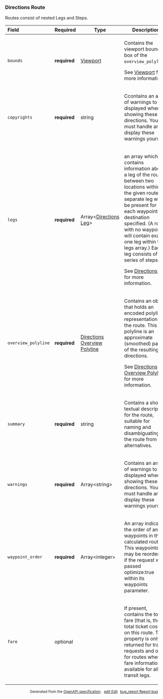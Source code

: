 <!--- This is a generated file, do not edit! -->
<!--- [START maps_http_schema_directionsroute] -->
<h3 class="schema-object" id="DirectionsRoute">Directions Route</h3>

Routes consist of nested Legs and Steps.

| Field               | Required     | Type                                                                                       | Description                                                                                                                                                                                                                                                                                                                                                                                                                               |
| :------------------ | ------------ | ------------------------------------------------------------------------------------------ | ----------------------------------------------------------------------------------------------------------------------------------------------------------------------------------------------------------------------------------------------------------------------------------------------------------------------------------------------------------------------------------------------------------------------------------------- |
| `bounds`            | **required** | [Viewport](#Bounds "Viewport")                                                             | <div class="ref-property-description"><p>Contains the viewport bounding box of the <code>overview_polyline</code>.</p><p>See <a href="#Bounds">Viewport</a> for more information.</div>                                                                                                                                                                                                                                                   |
| `copyrights`        | **required** | string                                                                                     | <div class="nonref-property-description"><p>Ccontains an array of warnings to be displayed when showing these directions. You must handle and display these warnings yourself.</p></div>                                                                                                                                                                                                                                                  |
| `legs`              | **required** | Array&lt;[Directions Leg](#DirectionsLeg "Directions Leg")&gt;                             | <div class="ref-property-description"><p>an array which contains information about a leg of the route, between two locations within the given route. A separate leg will be present for each waypoint or destination specified. (A route with no waypoints will contain exactly one leg within the legs array.) Each leg consists of a series of steps.</p><p>See <a href="#DirectionsLeg">Directions Leg</a> for more information.</div> |
| `overview_polyline` | **required** | [Directions Overview Polyline](#DirectionsOverviewPolyline "Directions Overview Polyline") | <div class="ref-property-description"><p>Contains an object that holds an encoded polyline representation of the route. This polyline is an approximate (smoothed) path of the resulting directions.</p><p>See <a href="#DirectionsOverviewPolyline">Directions Overview Polyline</a> for more information.</div>                                                                                                                         |
| `summary`           | **required** | string                                                                                     | <div class="nonref-property-description"><p>Contains a short textual description for the route, suitable for naming and disambiguating the route from alternatives.</p></div>                                                                                                                                                                                                                                                             |
| `warnings`          | **required** | Array&lt;string&gt;                                                                        | <div class="nonref-property-description"><p>Contains an array of warnings to be displayed when showing these directions. You must handle and display these warnings yourself.</p></div>                                                                                                                                                                                                                                                   |
| `waypoint_order`    | **required** | Array&lt;integer&gt;                                                                       | <div class="nonref-property-description"><p>An array indicating the order of any waypoints in the calculated route. This waypoints may be reordered if the request was passed optimize:true within its waypoints parameter.</p></div>                                                                                                                                                                                                     |
| `fare`              | optional     |                                                                                            | <div class="nonref-property-description"><p>If present, contains the total fare (that is, the total ticket costs) on this route. This property is only returned for transit requests and only for routes where fare information is available for all transit legs.</p></div>                                                                                                                                                              |

<p style="text-align: right; font-size: smaller;">Generated from the <a class="gc-analytics-event" data-category="GMP" data-label="openapi-github" href="https://github.com/googlemaps/openapi-specification" title="Google Maps Platform OpenAPI Specification" class="external">OpenAPI specification</a>.
<a class="gc-analytics-event" data-category="GMP" data-label="openapi-github" style="margin-left: 5px;" href="https://github.com/googlemaps/openapi-specification/blob/main/specification/schemas/DirectionsRoute.yml" title="Edit on GitHub"><span class="material-icons">edit</span> Edit</a>
<a class="gc-analytics-event" data-category="GMP" data-label="openapi-github" style="margin-left: 5px;" href="https://github.com/googlemaps/openapi-specification/issues/new?assignees=&labels=type%3A+bug%2C+triage+me&template=bug_report.md&title=[schemas] Bug - DirectionsRoute" title="File bug for schemas on GitHub"><span class="material-icons">bug_report</span> Report bug</a>
</p>

<!--- [END maps_http_schema_directionsroute] -->
